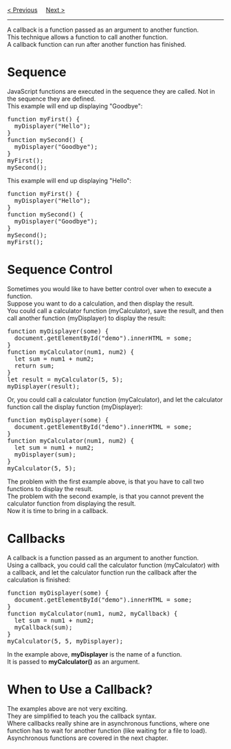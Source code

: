 <a href="/JS/Classes/Static.md">&lt; Previous</a>
&nbsp;&nbsp;&nbsp;
<a href="/JS/Async/Asynchronous.md">Next &gt;</a>
<hr>
A callback is a function passed as an argument to another function.
<br>
This technique allows a function to call another function.
<br>
A callback function can run after another function has finished.
<h1>Sequence</h1>
JavaScript functions are executed in the sequence they are called. Not in the sequence they are defined.
<br>
This example will end up displaying "Goodbye":
<pre>
function myFirst() {
  myDisplayer("Hello");
}
function mySecond() {
  myDisplayer("Goodbye");
}
myFirst();
mySecond();
</pre>
This example will end up displaying "Hello":
<pre>
function myFirst() {
  myDisplayer("Hello");
}
function mySecond() {
  myDisplayer("Goodbye");
}
mySecond();
myFirst();
</pre>
<h1>Sequence Control</h1>
Sometimes you would like to have better control over when to execute a function.
<br>
Suppose you want to do a calculation, and then display the result.
<br>
You could call a calculator function (myCalculator), save the result, and then call another function (myDisplayer) to display the result:
<pre>
function myDisplayer(some) {
  document.getElementById("demo").innerHTML = some;
}
function myCalculator(num1, num2) {
  let sum = num1 + num2;
  return sum;
}
let result = myCalculator(5, 5);
myDisplayer(result);
</pre>
Or, you could call a calculator function (myCalculator), and let the calculator function call the display function (myDisplayer):
<pre>
function myDisplayer(some) {
  document.getElementById("demo").innerHTML = some;
}
function myCalculator(num1, num2) {
  let sum = num1 + num2;
  myDisplayer(sum);
}
myCalculator(5, 5);
</pre>
The problem with the first example above, is that you have to call two functions to display the result.
<br>
The problem with the second example, is that you cannot prevent the calculator function from displaying the result.
<br>
Now it is time to bring in a callback.
<h1>Callbacks</h1>
A callback is a function passed as an argument to another function.
<br>
Using a callback, you could call the calculator function (myCalculator) with a callback, and let the calculator function run the callback after the calculation is finished:
<pre>
function myDisplayer(some) {
  document.getElementById("demo").innerHTML = some;
}
function myCalculator(num1, num2, myCallback) {
  let sum = num1 + num2;
  myCallback(sum);
}
myCalculator(5, 5, myDisplayer);
</pre>
In the example above, <b>myDisplayer</b> is the name of a function.
<br>
It is passed to <b>myCalculator()</b> as an argument.
<h1>When to Use a Callback?</h1>
The examples above are not very exciting.
<br>
They are simplified to teach you the callback syntax.
<br>
Where callbacks really shine are in asynchronous functions, where one function has to wait for another function (like waiting for a file to load).
<br>
Asynchronous functions are covered in the next chapter.
